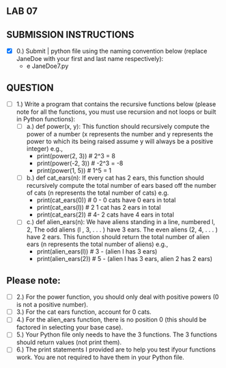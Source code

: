 ## **LAB 07**


## **SUBMISSION INSTRUCTIONS**

- [x] 0.) Submit | python file using the naming convention below (replace JaneDoe with your first and last name respectively):
	* e JaneDoe7.py
	
	
## **QUESTION**

- [ ] 1.) Write a program that contains the recursive functions below (please note for all the functions, you must use recursion and not loops or built in Python functions):
	- [ ] a.) def power(x, y): This function should recursively compute the power of a number (x represents the number and y represents the power to which its being raised assume y will always be a positive integer) e.g.,
 		* print(power(2, 3))	# 2^3 = 8
 		* print(power(-2, 3))	# -2^3 = -8
 		* print(power(1, 5))	# 1^5 = 1
	- [ ] b.) def cat_ears(n): If every cat has 2 ears, this function should recursively compute the total number of ears based off the number of cats (n represents the total number of cats) e.g.
		* print(cat_ears(0)) # 0 - 0 cats have 0 ears in total
		* print(cat_ears(l)) # 2  1 cat has 2 ears in total
		* print(cat_ears(2)) # 4- 2 cats have 4 ears in total
	- [ ] c.) def alien_ears(n): We have aliens standing in a line, numbered l, 2, The odd aliens (l , 3, . . . ) have 3 ears. The even aliens (2, 4, . . . ) have 2 ears. This function should return the total number of alien ears (n represents the total number of aliens) e.g.,
 		* print(alien_ears(l)) # 3 - (alien I has 3 ears) 
 		* print(alien_ears(2)) # 5 - (alien I has 3 ears, alien 2 has 2 ears)

## Please note:

- [ ] 2.) For the power function, you should only deal with positive powers (0 is not a positive number).
- [ ] 3.) For the cat ears function, account for 0 cats.
- [ ] 4.) For the alien_ears function, there is no position 0 (this should be factored in selecting your base case).
- [ ] 5.) Your Python file only needs to have the 3 functions. The 3 functions should return values (not print them).
- [ ] 6.) The print statements I provided are to help you test ifyour functions work. You are not required to have them in your Python file.
